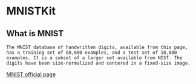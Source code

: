 # MNISTKit

## What is MNIST
    The MNIST database of handwritten digits, available from this page, has a training set of 60,000 examples, and a test set of 10,000 examples. It is a subset of a larger set available from NIST. The digits have been size-normalized and centered in a fixed-size image.

[MNIST official page](http://yann.lecun.com/exdb/mnist/)
